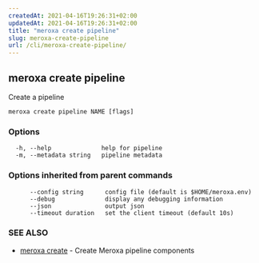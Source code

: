 ```yaml
---
createdAt: 2021-04-16T19:26:31+02:00
updatedAt: 2021-04-16T19:26:31+02:00
title: "meroxa create pipeline"
slug: meroxa-create-pipeline
url: /cli/meroxa-create-pipeline/
---
```

## meroxa create pipeline

Create a pipeline

```
meroxa create pipeline NAME [flags]
```

### Options

```
  -h, --help              help for pipeline
  -m, --metadata string   pipeline metadata
```

### Options inherited from parent commands

```
      --config string      config file (default is $HOME/meroxa.env)
      --debug              display any debugging information
      --json               output json
      --timeout duration   set the client timeout (default 10s)
```

### SEE ALSO

* [meroxa create](/cli/meroxa-create/)	 - Create Meroxa pipeline components

